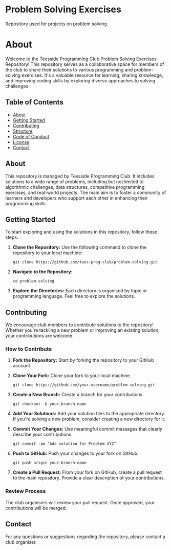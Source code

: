 # Problem Solving Exercises
Repository used for projects on problem solving.

# About

Welcome to the Teesside Programming Club Problem Solving Exercises Repository! This repository serves as a collaborative space for members of the club to share their solutions to various programming and problem-solving exercises. It's a valuable resource for learning, sharing knowledge, and improving coding skills by exploring diverse approaches to solving challenges.

## Table of Contents

- [About](#about)
- [Getting Started](#getting-started)
- [Contributing](#contributing)
- [Structure](#structure)
- [Code of Conduct](#code-of-conduct)
- [License](#license)
- [Contact](#contact)

## About

This repository is managed by Teesside Programming Club. It includes solutions to a wide range of problems, including but not limited to algorithmic challenges, data structures, competitive programming exercises, and real-world projects. The main aim is to foster a community of learners and developers who support each other in enhancing their programming skills.

## Getting Started

To start exploring and using the solutions in this repository, follow these steps:

1. **Clone the Repository:** Use the following command to clone the repository to your local machine:

    ```
    git clone https://github.com/tees-prog-club/problem-solving.git
    ```

2. **Navigate to the Repository:**

    ```
    cd problem-solving
    ```

3. **Explore the Directories:** Each directory is organised by topic or programming language. Feel free to explore the solutions.

## Contributing

We encourage club members to contribute solutions to the repository! Whether you're tackling a new problem or improving an existing solution, your contributions are welcome.

### How to Contribute

1. **Fork the Repository:** Start by forking the repository to your GitHub account.
2. **Clone Your Fork:** Clone your fork to your local machine.

    ```
    git clone https://github.com/your-username/problem-solving.git
    ```

3. **Create a New Branch:** Create a branch for your contributions.

    ```
    git checkout -b your-branch-name
    ```

4. **Add Your Solutions:** Add your solution files to the appropriate directory. If you're solving a new problem, consider creating a new directory for it.
5. **Commit Your Changes:** Use meaningful commit messages that clearly describe your contributions.

    ```
    git commit -am "Add solution for Problem XYZ"
    ```

6. **Push to GitHub:** Push your changes to your fork on GitHub.

    ```
    git push origin your-branch-name
    ```

7. **Create a Pull Request:** From your fork on GitHub, create a pull request to the main repository. Provide a clear description of your contributions.

### Review Process

The club organisers will review your pull request. Once approved, your contributions will be merged.

## Contact

For any questions or suggestions regarding the repository, please contact a club organiser.
